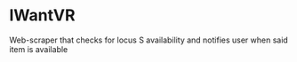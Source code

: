 # IWantVR
Web-scraper that checks for locus S availability and notifies user when said item is available
